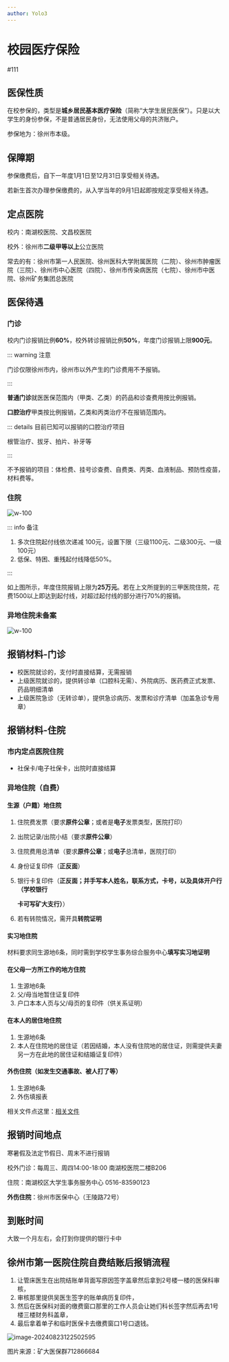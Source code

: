```yaml
---
author: Yolo3
---
```


# 校园医疗保险

#111

## 医保性质

在校参保的，类型是**城乡居民基本医疗保险**（简称“大学生居民医保”）。只是以大学生的身份参保，不是普通居民身份，无法使用父母的共济账户。

参保地为：徐州市本级。

## 保障期

参保缴费后，自下一年度1月1日至12月31日享受相关待遇。

若新生首次办理参保缴费的，从入学当年的9月1日起即按规定享受相关待遇。

## 定点医院

校内：南湖校医院、文昌校医院

校外：徐州市**二级甲等以上**公立医院

常去的有：徐州市第一人民医院、徐州医科大学附属医院（二院）、徐州市肿瘤医院（三院）、徐州市中心医院（四院）、徐州市传染病医院（七院）、徐州市中医院、徐州矿务集团总医院

## 医保待遇

### 门诊

校内门诊报销比例**60%**，校外转诊报销比例**50%**，年度门诊报销上限**900元**。

::: warning 注意

门诊仅限徐州市内，徐州市以外产生的门诊费用不予报销。

:::

**普通门诊**就医医保范围内（甲类、乙类）的药品和诊查费用按比例报销。

**口腔治疗**甲类按比例报销，乙类和丙类治疗不在报销范围内。

::: details 目前已知可以报销的口腔治疗项目

根管治疗、拔牙、拍片、补牙等

:::

不予报销的项目：体检费、挂号诊查费、自费类、丙类、血液制品、预防性疫苗，材料费等。

### 住院

![w-100](https://s2.loli.net/2024/08/22/NdfhcuLAJwtmTXS.webp)

::: info 备注

1. 多次住院起付线依次递减 100元，设置下限（三级1100元、二级300元、一级100元） 
2. 低保、特困、重残起付线降低50%。

:::

如上图所示，年度住院报销上限为**25万元**。若在上文所提到的三甲医院住院，花费1500以上即达到起付线，对超过起付线的部分进行70%的报销。

### 异地住院未备案

![w-100](https://s2.loli.net/2024/08/25/2WwHGL1d6yopNOS.webp)

## 报销材料-门诊

- 校医院就诊的，支付时直接结算，无需报销
- 上级医院就诊的，提供转诊单（口腔科无需）、外院病历、医药费正式发票、药品明细清单
- 上级医院急诊（无转诊单），提供急诊病历、发票和诊疗清单（加盖急诊专用章）

## 报销材料-住院

### 市内定点医院住院

- 社保卡/电子社保卡，出院时直接结算

### 异地住院（自费）

#### 生源（户籍）地住院

1. 住院费发票（要求**原件公章**；或者是**电子**发票类型，医院打印）
2. 出院记录/出院小结（要求**原件公章**）
3. 住院费用总清单（要求**原件公章**；或**电子**总清单，医院打印）
4. 身份证复印件（**正反面**）
5. 银行卡复印件（**正反面；并手写本人姓名，联系方式，卡号，以及具体开户行（学校银行**

   **卡可写矿大支行）**）
6. 若有转院情况，需开具**转院证明**

#### 实习地住院

材料要求同生源地6条，同时需到学校学生事务综合服务中心**填写实习地证明**

#### 在父母一方所工作的地方住院 

1. 生源地6条
2. 父/母当地暂住证复印件
3. 户口本本人页与父/母页的复印件（供关系证明）

#### 在本人的居住地住院

1. 生源地6条
2. 本人在住院地的居住证（若因结婚，本人没有住院地的居住证，则需提供夫妻另一方在此地的居住证和结婚证复印件）

#### 外伤住院（如发生交通事故、被人打了等）

1. 生源地6条
2. 外伤填报表

相关文件点这里：[相关文件](../Download)

## 报销时间地点

寒暑假及法定节假日、周末不进行报销

校外门诊：每周三、周四14:00-18:00 南湖校医院二楼B206

住院：南湖校区大学生事务服务中心 0516-83590123

**外伤住院**：徐州市医保中心（王陵路72号）

## 到账时间

大致一个月左右，会打到你提供的银行卡中

## 徐州市第一医院住院自费结账后报销流程

1.  让管床医生在出院结账单背面写原因签字盖章然后拿到2号楼一楼的医保科审核，
2.  审核那里提供吴医生签字的账单病历复印件，
3.  然后在医保科对面的缴费窗口那里的工作人员会让她们科长签字然后再去1号楼三楼财务科盖章，
4.  最后拿着单子和临时医保卡去缴费窗口1号口退钱。

![image-20240823122502595](https://s2.loli.net/2024/08/23/iTw6X79kUvhgz42.png)

图片来源：矿大医保群712866684

